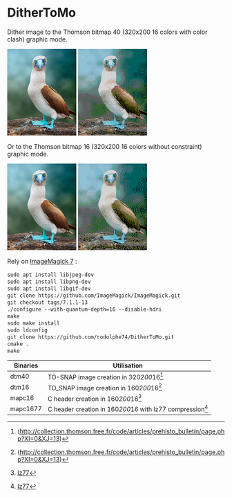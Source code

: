 # DitherToMo
Dither image to the Thomson bitmap 40 (320x200 16 colors with color clash) graphic mode.

<img src="images/original.png">   <img src="images/thomsonReprocessed.gif">

Or to the Thomson bitmap 16 (320x200 16 colors without constraint) graphic mode.

<img src="images/original.png">   <img src="images/ditheredth16.gif">

Rely on [ImageMagick 7](https://github.com/ImageMagick/ImageMagick) :

```shell
sudo apt install libjpeg-dev
sudo apt install libpng-dev
sudo apt install libgif-dev
git clone https://github.com/ImageMagick/ImageMagick.git
git checkout tags/7.1.1-13
./configure --with-quantum-depth=16 --disable-hdri
make
sudo make install
sudo ldconfig
git clone https://github.com/rodolphe74/DitherToMo.git
cmake .
make
```

Binaries|Utilisation
---|---
dtm40|TO-SNAP image creation in 320*200*16[^1]
dtm16|TO_SNAP image creation in 160*200*16[^1]
mapc16|C header creation in 160*200*16[^2]
mapc1677|C header creation in 160*200*16 with lz77 compression[^2]

[^1]:(http://collection.thomson.free.fr/code/articles/prehisto_bulletin/page.php?XI=0&XJ=13)

[^2]: [lz77](https://github.com/rodolphe74/lz77)
